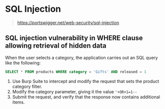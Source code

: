 # SQL Injection

> https://portswigger.net/web-security/sql-injection

## SQL injection vulnerability in WHERE clause allowing retrieval of hidden data

When the user selects a category, the application carries out an SQL query like the following:

```sql
SELECT * FROM products WHERE category = 'Gifts' AND released = 1
```

1. Use Burp Suite to intercept and modify the request that sets the product category filter.
2. Modify the category parameter, giving it the value `'+OR+1=1--`
3. Submit the request, and verify that the response now contains additional items.
